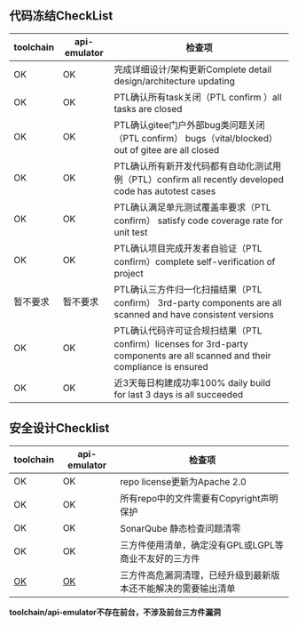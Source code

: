 ## 代码冻结CheckList

|toolchain|api-emulator|检查项|
|---|---|---|
| OK | OK  |  完成详细设计/架构更新Complete detail design/architecture updating  |
| OK  |  OK  |  PTL确认所有task关闭（PTL confirm ）all tasks are closed  |
| OK  | OK  |  PTL确认gitee门户外部bug类问题关闭（PTL confirm） bugs（vital/blocked） out of gitee are all closed |
| OK  | OK  |  PTL确认所有新开发代码都有自动化测试用例（PTL）confirm all recently developed code has autotest cases  |
| OK  | OK  |  PTL确认满足单元测试覆盖率要求（PTL confirm） satisfy code coverage rate for unit test   |
| OK  | OK  |  PTL确认项目完成开发者自验证（PTL confirm）complete self-verification of project   |
| 暂不要求  | 暂不要求  |  PTL确认三方件归一化扫描结果（PTL confirm） 3rd-party components  are all scanned and have consistent versions   |
| OK  | OK  |  PTL确认代码许可证合规扫结果（PTL confirm）licenses for 3rd-party components are all scanned and their compliance is ensured  |
| OK  | OK  |  近3天每日构建成功率100% daily build for last 3 days is all succeeded   |

## 安全设计Checklist

|toolchain|api-emulator|检查项|
|---|---|---|
| OK  | OK  |repo license更新为Apache 2.0  |
| OK  | OK  |所有repo中的文件需要有Copyright声明保护  |
| OK  |OK  |SonarQube 静态检查问题清零  |
| OK  |OK  |三方件使用清单，确定没有GPL或LGPL等商业不友好的三方件  |
| [OK](https://gitee.com/edgegallery/community/blob/master/AppStore%20and%20Developer%20Joint%20PT/Release/v0.9x/Api-emulator%20and%20Toolchain%20CheckList/Toolchain%203rd%20party.md)  | [OK](https://gitee.com/edgegallery/community/blob/master/AppStore%20and%20Developer%20Joint%20PT/Release/v0.9x/Api-emulator%20and%20Toolchain%20CheckList/Api-emulator%203rd%20party.md)  |三方件高危漏洞清理，已经升级到最新版本还不能解决的需要输出清单  |

**toolchain/api-emulator不存在前台，不涉及前台三方件漏洞**
